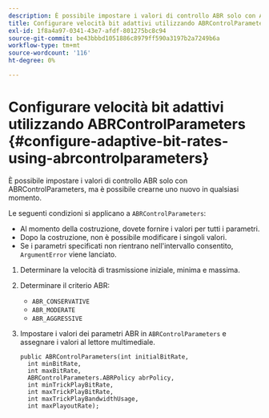 ```yaml
---
description: È possibile impostare i valori di controllo ABR solo con ABRControlParameters, ma è possibile crearne uno nuovo in qualsiasi momento.
title: Configurare velocità bit adattivi utilizzando ABRControlParameters
exl-id: 1f8a4a97-0341-43e7-afdf-801275bc8c94
source-git-commit: be43bbbd1051886c8979ff590a3197b2a7249b6a
workflow-type: tm+mt
source-wordcount: '116'
ht-degree: 0%

---
```


# Configurare velocità bit adattivi utilizzando ABRControlParameters {#configure-adaptive-bit-rates-using-abrcontrolparameters}

È possibile impostare i valori di controllo ABR solo con ABRControlParameters, ma è possibile crearne uno nuovo in qualsiasi momento.

Le seguenti condizioni si applicano a `ABRControlParameters`:

* Al momento della costruzione, dovete fornire i valori per tutti i parametri.
* Dopo la costruzione, non è possibile modificare i singoli valori.
* Se i parametri specificati non rientrano nell&#39;intervallo consentito, `ArgumentError` viene lanciato.

1. Determinare la velocità di trasmissione iniziale, minima e massima.
1. Determinare il criterio ABR:

   * `ABR_CONSERVATIVE`
   * `ABR_MODERATE`
   * `ABR_AGGRESSIVE`

1. Impostare i valori dei parametri ABR in `ABRControlParameters` e assegnare i valori al lettore multimediale.

   ```
   public ABRControlParameters(int initialBitRate, 
     int minBitRate, 
     int maxBitRate, 
     ABRControlParameters.ABRPolicy abrPolicy, 
     int minTrickPlayBitRate, 
     int maxTrickPlayBitRate, 
     int maxTrickPlayBandwidthUsage, 
     int maxPlayoutRate);
   ```
